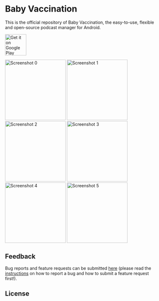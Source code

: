 # Baby Vaccination

This is the official repository of Baby Vaccination, the easy-to-use, flexible and open-source podcast manager for Android.

[<img src="https://play.google.com/intl/en_us/badges/images/generic/en_badge_web_generic.png"
alt="Get it on Google Play"
height="70">](https://play.google.com/store/apps/details?id=co.ampersandllc.baby-vaccination)

<img src="https://raw.githubusercontent.com/" alt="Screenshot 0" height="200">
<img src="https://raw.githubusercontent.com/" alt="Screenshot 1" height="200"> 
<img src="https://raw.githubusercontent.com/" alt="Screenshot 2" height="200"> 
<img src="https://raw.githubusercontent.com/" alt="Screenshot 3" height="200"> 
<img src="https://raw.githubusercontent.com/" alt="Screenshot 4" height="200"> 
<img src="https://raw.githubusercontent.com/" alt="Screenshot 5" height="200">

## Feedback
Bug reports and feature requests can be submitted [here](https://github.com/joelarmah/baby-vaccination-android/issues) (please read the [instructions](https://github.com/AntennaPod/AntennaPod/blob/develop/CONTRIBUTING.md) on how to report a bug and how to submit a feature request first!).

## License